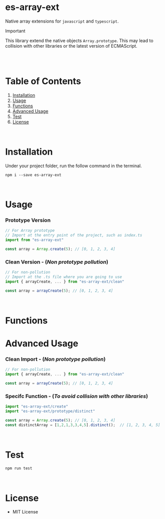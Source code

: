 # es-array-ext
Native array extensions for `javascript` and `typescript`.<br/>
> [!IMPORTANT]
> This library extend the native objects `Array.prototype`.  This may lead to collision with other libraries or the latest version of ECMAScript.
<br/>
<br/>

# Table of Contents
1. [Installation](#Installation)
2. [Usage](#Usage)
3. [Functions](#Functions)
4. [Advanced Usage](#Advanced-Usage)
5. [Test](#Test)
6. [License](#License)
<br/>

# Installation
Under your project folder, run the follow command in the terminal.
```
npm i --save es-array-ext
```
<br/>

# Usage
### Prototype Version
```ts
// For Array prototype
// Import at the entry point of the project, such as index.ts
import from "es-array-ext"

const array = Array.create(5); // [0, 1, 2, 3, 4]
```

### Clean Version - (*Non prototype pollution*) 
```ts
// For non-pollution
// Import at the .ts file where you are going to use
import { arrayCreate, ... } from "es-array-ext/clean"

const array = arrayCreate(5); // [0, 1, 2, 3, 4]
```
<br/>

# Functions

# Advanced Usage

### Clean Import - (*Non prototype pollution*) 
```ts
// For non-pollution
import { arrayCreate, ... } from "es-array-ext/clean"

const array = arrayCreate(5); // [0, 1, 2, 3, 4]
```

### Specifc Function - (*To avoid collision with other libraries*)
```ts
import "es-array-ext/create"
import "es-array-ext/prototype/distinct"

const array = Array.create(5); // [0, 1, 2, 3, 4]
const distinctArray = [1,2,1,3,3,4,5].distinct();  // [1, 2, 3, 4, 5]
```

<br/>

# Test
```ts
npm run test
```
<br/>

# License
- MIT License
<br/>
